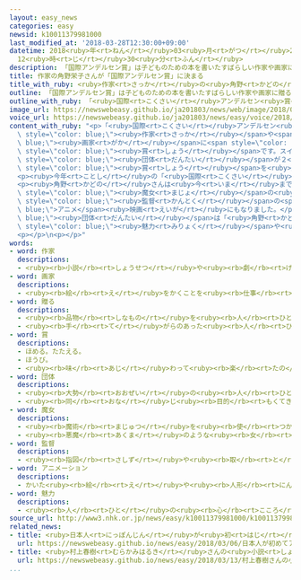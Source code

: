 ```yaml
---
layout: easy_news
categories: easy
newsid: k10011379981000
last_modified_at: '2018-03-28T12:30:00+09:00'
datetime: 2018<ruby>年<rt>ねん</rt></ruby>03<ruby>月<rt>がつ</rt></ruby>28<ruby>日<rt>にち</rt></ruby>
  12<ruby>時<rt>じ</rt></ruby>30<ruby>分<rt>ふん</rt></ruby>
description: 「国際アンデルセン賞」は子どものための本を書いたすばらしい作家や画家に贈る賞です。
title: 作家の角野栄子さんが「国際アンデルセン賞」に決まる
title_with_ruby: <ruby>作家<rt>さっか</rt></ruby>の<ruby>角野<rt>かどの</rt></ruby><ruby>栄子<rt>えいこ</rt></ruby>さんが「<ruby>国際<rt>こくさい</rt></ruby>アンデルセン<ruby>賞<rt>しょう</rt></ruby>」に<ruby>決<rt>き</rt></ruby>まる
outline: 「国際アンデルセン賞」は子どものための本を書いたすばらしい作家や画家に贈る賞です。
outline_with_ruby: 「<ruby>国際<rt>こくさい</rt></ruby>アンデルセン<ruby>賞<rt>しょう</rt></ruby>」は<ruby>子<rt>こ</rt></ruby>どものための<ruby>本<rt>ほん</rt></ruby>を<ruby>書<rt>か</rt></ruby>いたすばらしい<ruby>作家<rt>さっか</rt></ruby>や<ruby>画家<rt>がか</rt></ruby>に<ruby>贈<rt>おく</rt></ruby>る<ruby>賞<rt>しょう</rt></ruby>です。
image_url: https://newswebeasy.github.io/ja201803/news/web/image/2018/03/27/K10011379981_1803270814_1803270826_01_02.jpg
voice_url: https://newswebeasy.github.io/ja201803/news/easy/voice/2018/03/28/k10011379981000.mp4
content_with_ruby: "<p>「<ruby>国際<rt>こくさい</rt></ruby>アンデルセン<ruby>賞<rt>しょう</rt></ruby>」は<ruby>子<rt>こ</rt></ruby>どものための<ruby>本<rt>ほん</rt></ruby>を<ruby>書<rt>か</rt></ruby>いたすばらしい<span\
  \ style=\"color: blue;\"><ruby>作家<rt>さっか</rt></ruby></span>や<span style=\"color:\
  \ blue;\"><ruby>画家<rt>がか</rt></ruby></span>に<span style=\"color: blue;\"><ruby>贈<rt>おく</rt></ruby>る</span><span\
  \ style=\"color: blue;\"><ruby>賞<rt>しょう</rt></ruby></span>です。スイスにある<ruby>国際児童図書評議会<rt>こくさいじどうとしょひょうぎかい</rt></ruby>という<span\
  \ style=\"color: blue;\"><ruby>団体<rt>だんたい</rt></ruby></span>が２<ruby>年<rt>ねん</rt></ruby>に１<ruby>度<rt>ど</rt></ruby>、この<span\
  \ style=\"color: blue;\"><ruby>賞<rt>しょう</rt></ruby></span>を<ruby>選<rt>えら</rt></ruby>んでいます。</p>\n\
  <p><ruby>今年<rt>ことし</rt></ruby>の「<ruby>国際<rt>こくさい</rt></ruby>アンデルセン<ruby>賞<rt>しょう</rt></ruby>」の<ruby>作家賞<rt>さっかしょう</rt></ruby>が<ruby>日本<rt>にっぽん</rt></ruby>の<ruby>角野<rt>かどの</rt></ruby><ruby>栄子<rt>えいこ</rt></ruby>さんに<ruby>決<rt>き</rt></ruby>まりました。</p>\n\
  <p><ruby>角野<rt>かどの</rt></ruby>さんは<ruby>今<rt>いま</rt></ruby>までに２００ぐらいの<ruby>本<rt>ほん</rt></ruby>を<ruby>書<rt>か</rt></ruby>きました。<span\
  \ style=\"color: blue;\"><ruby>魔女<rt>まじょ</rt></ruby></span>の<ruby>女<rt>おんな</rt></ruby>の<ruby>子<rt>こ</rt></ruby>の<ruby>話<rt>はなし</rt></ruby>を<ruby>書<rt>か</rt></ruby>いた「<ruby>魔女<rt>まじょ</rt></ruby>の<ruby>宅急便<rt>たっきゅうびん</rt></ruby>」という<ruby>本<rt>ほん</rt></ruby>は、<ruby>宮崎<rt>みやざき</rt></ruby><ruby>駿<rt>はやお</rt></ruby><span\
  \ style=\"color: blue;\"><ruby>監督<rt>かんとく</rt></ruby></span>の<span style=\"color:\
  \ blue;\">アニメ</span><ruby>映画<rt>えいが</rt></ruby>にもなりました。</p>\n<p><span style=\"color:\
  \ blue;\"><ruby>団体<rt>だんたい</rt></ruby></span>は「<ruby>角野<rt>かどの</rt></ruby>さんの<ruby>本<rt>ほん</rt></ruby>には、<ruby>言葉<rt>ことば</rt></ruby>で<ruby>言<rt>い</rt></ruby>うことができないぐらいの<span\
  \ style=\"color: blue;\"><ruby>魅力<rt>みりょく</rt></ruby></span>や<ruby>優<rt>やさ</rt></ruby>しさなどがあります」と<ruby>言<rt>い</rt></ruby>っています。「<ruby>国際<rt>こくさい</rt></ruby>アンデルセン<ruby>賞<rt>しょう</rt></ruby>」の<ruby>作家賞<rt>さっかしょう</rt></ruby>をもらう<ruby>日本人<rt>にっぽんじん</rt></ruby>は、<ruby>角野<rt>かどの</rt></ruby>さんが３<ruby>人<rt>にん</rt></ruby><ruby>目<rt>め</rt></ruby>です。</p>\n\
  <p></p>\n<p></p>"
words:
- word: 作家
  descriptions:
  - <ruby><rb>小説</rb><rt>しょうせつ</rt></ruby>や<ruby><rb>劇</rb><rt>げき</rt></ruby>・<ruby><rb>童話</rb><rt>どうわ</rt></ruby>などを<ruby><rb>書</rb><rt>か</rt></ruby>く<ruby><rb>人</rb><rt>ひと</rt></ruby>。
- word: 画家
  descriptions:
  - <ruby><rb>絵</rb><rt>え</rt></ruby>をかくことを<ruby><rb>仕事</rb><rt>しごと</rt></ruby>にしている<ruby><rb>人</rb><rt>ひと</rt></ruby>。<ruby><rb>絵</rb><rt>え</rt></ruby>かき。
- word: 贈る
  descriptions:
  - <ruby><rb>品物</rb><rt>しなもの</rt></ruby>を<ruby><rb>人</rb><rt>ひと</rt></ruby>にあげる。プレゼントする。
  - <ruby><rb>手</rb><rt>て</rt></ruby>がらのあった<ruby><rb>人</rb><rt>ひと</rt></ruby>に、<ruby><rb>位</rb><rt>くらい</rt></ruby>やくんしょうなどをあたえる。
- word: 賞
  descriptions:
  - ほめる。たたえる。
  - ほうび。
  - <ruby><rb>味</rb><rt>あじ</rt></ruby>わって<ruby><rb>楽</rb><rt>たの</rt></ruby>しむ。
- word: 団体
  descriptions:
  - <ruby><rb>大勢</rb><rt>おおぜい</rt></ruby>の<ruby><rb>人</rb><rt>ひと</rt></ruby>の<ruby><rb>集</rb><rt>あつ</rt></ruby>まり。
  - <ruby><rb>同</rb><rt>おな</rt></ruby>じ<ruby><rb>目的</rb><rt>もくてき</rt></ruby>を<ruby><rb>持</rb><rt>も</rt></ruby>った<ruby><rb>人々</rb><rt>ひとびと</rt></ruby>の<ruby><rb>集</rb><rt>あつ</rt></ruby>まり。
- word: 魔女
  descriptions:
  - <ruby><rb>魔術</rb><rt>まじゅつ</rt></ruby>を<ruby><rb>使</rb><rt>つか</rt></ruby>う<ruby><rb>女</rb><rt>おんな</rt></ruby>。
  - <ruby><rb>悪魔</rb><rt>あくま</rt></ruby>のような<ruby><rb>女</rb><rt>おんな</rt></ruby>。ふしぎな<ruby><rb>力</rb><rt>ちから</rt></ruby>を<ruby><rb>持</rb><rt>も</rt></ruby>った<ruby><rb>女</rb><rt>おんな</rt></ruby>。
- word: 監督
  descriptions:
  - <ruby><rb>指図</rb><rt>さしず</rt></ruby>や<ruby><rb>取</rb><rt>と</rt></ruby>りしまりなどをすること。また、その<ruby><rb>人</rb><rt>ひと</rt></ruby>。
- word: アニメーション
  descriptions:
  - かいた<ruby><rb>絵</rb><rt>え</rt></ruby>や<ruby><rb>人形</rb><rt>にんぎょう</rt></ruby>を、<ruby><rb>動</rb><rt>うご</rt></ruby>きに<ruby><rb>従</rb><rt>したが</rt></ruby>って<ruby><rb>一</rb><rt>ひと</rt></ruby>こま<ruby><rb>一</rb><rt>ひと</rt></ruby>こま<ruby><rb>撮影</rb><rt>さつえい</rt></ruby>し、それを<ruby><rb>映</rb><rt>うつ</rt></ruby>して<ruby><rb>実際</rb><rt>じっさい</rt></ruby>に<ruby><rb>動</rb><rt>うご</rt></ruby>いているように<ruby><rb>見</rb><rt>み</rt></ruby>せる<ruby><rb>映画</rb><rt>えいが</rt></ruby>。<ruby><rb>動画</rb><rt>どうが</rt></ruby>。アニメ。
- word: 魅力
  descriptions:
  - <ruby><rb>人</rb><rt>ひと</rt></ruby>の<ruby><rb>心</rb><rt>こころ</rt></ruby>を<ruby><rb>引</rb><rt>ひ</rt></ruby>きつける<ruby><rb>力</rb><rt>ちから</rt></ruby>。
source_url: http://www3.nhk.or.jp/news/easy/k10011379981000/k10011379981000.html
related_news:
- title: <ruby>日本人<rt>にっぽんじん</rt></ruby>が<ruby>初<rt>はじ</rt></ruby>めてアカデミー<ruby>賞<rt>しょう</rt></ruby>のメーキャップの<ruby>賞<rt>しょう</rt></ruby>をもらう
  url: https://newswebeasy.github.io/news/easy/2018/03/06/日本人が初めてアカデミー賞のメーキャップの賞をもらう
- title: <ruby>村上春樹<rt>むらかみはるき</rt></ruby>さんの<ruby>小説<rt>しょうせつ</rt></ruby>「<ruby>騎士団長殺<rt>きしだんちょうごろ</rt></ruby>し」を<ruby>中国<rt>ちゅうごく</rt></ruby>で<ruby>売<rt>う</rt></ruby>り<ruby>始<rt>はじ</rt></ruby>める
  url: https://newswebeasy.github.io/news/easy/2018/03/13/村上春樹さんの小説騎士団長殺しを中国で売り始める
...
```


